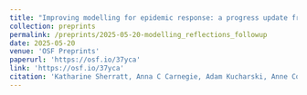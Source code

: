 ```yaml
---
title: "Improving modelling for epidemic response: a progress update from a community of UK infectious disease modellers"
collection: preprints
permalink: /preprints/2025-05-20-modelling_reflections_followup
date: 2025-05-20
venue: 'OSF Preprints'
paperurl: 'https://osf.io/37yca'
link: 'https://osf.io/37yca'
citation: 'Katharine Sherratt, Anna C Carnegie, Adam Kucharski, Anne Cori, Carl AB Pearson, <b>Edward M Hill</b>, Elizabeth Fearon, Emily Nightingale, Julián Villabona Arenas, Li Pi, Nicholas Davies, Sabine van Elsland, Sebastian Funk, Yang Liu, Sam Abbott. (2025). &quot;Improving modelling for epidemic response: a progress update from a community of UK infectious disease modellers.&quot; <i>OSF Preprints</i>.'
---
```


